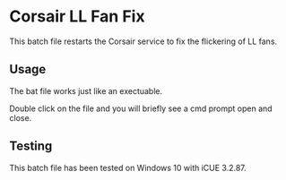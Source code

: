 # Corsair LL Fan Fix

This batch file restarts the Corsair service to fix the flickering of LL fans.

## Usage

The bat file works just like an exectuable.

Double click on the file and you will briefly see a cmd prompt open and close.

## Testing

This batch file has been tested on Windows 10 with iCUE 3.2.87.
